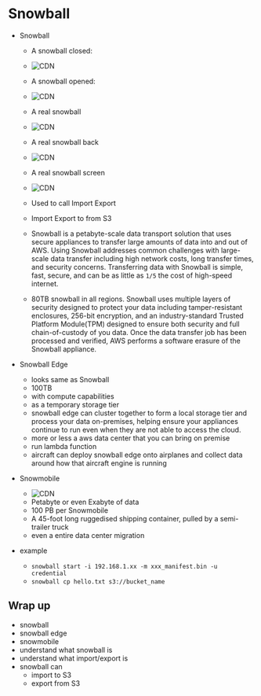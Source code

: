 # Snowball

* Snowball

  * A snowball closed:
  * ![CDN](../images/aws_snowball/snowball1.png)

  * A snowball opened:
  * ![CDN](../images/aws_snowball/snowball2.png)

  * A real snowball
  * ![CDN](../images/aws_snowball/real_snowball.png)

  * A real snowball back
  * ![CDN](../images/aws_snowball/real_snowball_back.png)

  * A real snowball screen
  * ![CDN](../images/aws_snowball/real_sb_screen.png)

  * Used to call Import Export

  * Import Export to from S3

  * Snowball is a petabyte-scale data transport solution that uses secure appliances to transfer large amounts of data into and out of AWS. Using Snowball addresses common challenges with large-scale data transfer including high network costs, long transfer times, and security concerns. Transferring data with Snowball is simple, fast, secure, and can be as little as `1/5` the cost of high-speed internet.

  * 80TB snowball in all regions. Snowball uses multiple layers of security designed to protect your data including tamper-resistant enclosures, 256-bit encryption, and an industry-standard Trusted Platform Module(TPM) designed to ensure both security and full chain-of-custody of you data. Once the data transfer job has been processed and verified, AWS performs a software erasure of the Snowball appliance.

* Snowball Edge
  * looks same as Snowball
  * 100TB
  * with compute capabilities
  * as a temporary storage tier
  * snowball edge can cluster together to form a local storage tier and process your data on-premises, helping ensure your appliances continue to run even when they are not able to access the cloud.
  * more or less a aws data center that you can bring on premise
  * run lambda function
  * aircraft can deploy snowball edge onto airplanes and collect data around how that aircraft engine is running


* Snowmobile
  * ![CDN](../images/aws_snowball/snowmobile.png)
  * Petabyte or even Exabyte of data
  * 100 PB per Snowmobile
  * A 45-foot long ruggedised shipping container, pulled by a semi-trailer truck
  * even a entire data center migration

* example
  * `snowball start -i 192.168.1.xx -m xxx_manifest.bin -u credential`
  * `snowball cp hello.txt s3://bucket_name`

## Wrap up

* snowball
* snowball edge
* snowmobile
* understand what snowball is
* understand what import/export is
* snowball can
  * import to S3
  * export from S3 
